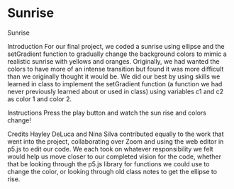 # Sunrise
Sunrise
 
Introduction
For our final project, we coded a sunrise using ellipse and the setGradient function to gradually change the background colors to mimic a realistic sunrise with yellows and oranges. Originally, we had wanted the colors to have more of an intense transition but found it was more difficult than we originally thought it would be. We did our best by using skills we learned in class to implement the setGradient function (a function we had never previously learned about or used in class) using variables c1 and c2 as color 1 and color 2. 

Instructions
Press the play button and watch the sun rise and colors change!

Credits
Hayley DeLuca and Nina Silva contributed equally to the work that went into the project, collaborating over Zoom and using the web editor in p5.js to edit our code. We each took on whatever responsibility we felt would help us move closer to our completed vision for the code, whether that be looking through the p5.js library for functions we could use to change the color, or looking through old class notes to get the ellipse to rise. 
